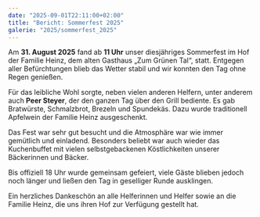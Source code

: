 ```yaml
---
date: "2025-09-01T22:11:00+02:00"
title: "Bericht: Sommerfest 2025"
galerie: "2025/sommerfest_2025"
---
```


Am **31. August 2025** fand ab **11 Uhr** unser diesjähriges Sommerfest im Hof der Familie Heinz, dem alten Gasthaus „Zum Grünen Tal“, statt. Entgegen aller Befürchtungen blieb das Wetter stabil und wir konnten den Tag ohne Regen genießen.

Für das leibliche Wohl sorgte, neben vielen anderen Helfern, unter anderem auch **Peer Steyer**, der den ganzen Tag über den Grill bediente. Es gab Bratwürste, Schmalzbrot, Brezeln und Spundekäs. Dazu wurde traditionell Apfelwein der Familie Heinz ausgeschenkt.

Das Fest war sehr gut besucht und die Atmosphäre war wie immer gemütlich und einladend. Besonders beliebt war auch wieder das Kuchenbuffet mit vielen selbstgebackenen Köstlichkeiten unserer Bäckerinnen und Bäcker.

Bis offiziell 18 Uhr wurde gemeinsam gefeiert, viele Gäste blieben jedoch noch länger und ließen den Tag in geselliger Runde ausklingen.

Ein herzliches Dankeschön an alle Helferinnen und Helfer sowie an die Familie Heinz, die uns ihren Hof zur Verfügung gestellt hat.